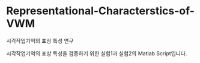 # Representational-Characterstics-of-VWM
시각작업기억의 표상 특성 연구

시각작업기억의 표상 특성을 검증하기 위한 실험1과 실험2의 Matlab Script입니다.
